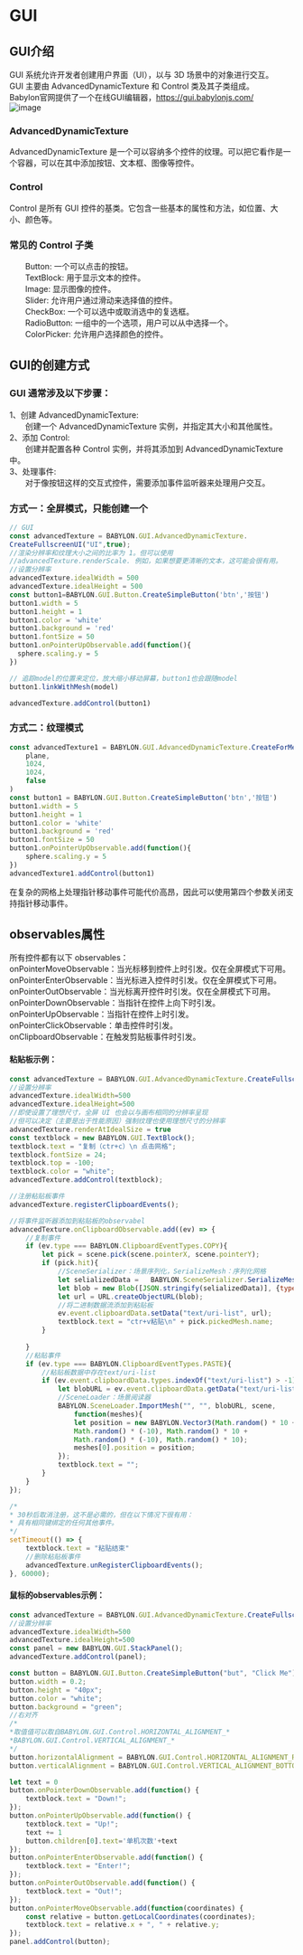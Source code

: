 # GUI
## GUI介绍
GUI 系统允许开发者创建用户界面（UI），以与 3D 场景中的对象进行交互。   
GUI 主要由 AdvancedDynamicTexture 和 Control 类及其子类组成。  
Babylon官网提供了一个在线GUI编辑器，https://gui.babylonjs.com/   
![image](./img/gui.png) 

###  AdvancedDynamicTexture
AdvancedDynamicTexture 是一个可以容纳多个控件的纹理。可以把它看作是一个容器，可以在其中添加按钮、文本框、图像等控件。
### Control
Control 是所有 GUI 控件的基类。它包含一些基本的属性和方法，如位置、大小、颜色等。    

### 常见的 Control 子类
&emsp;&emsp;Button: 一个可以点击的按钮。  
&emsp;&emsp;TextBlock: 用于显示文本的控件。  
&emsp;&emsp;Image: 显示图像的控件。   
&emsp;&emsp;Slider: 允许用户通过滑动来选择值的控件。  
&emsp;&emsp;CheckBox: 一个可以选中或取消选中的复选框。   
&emsp;&emsp;RadioButton: 一组中的一个选项，用户可以从中选择一个。   
&emsp;&emsp;ColorPicker: 允许用户选择颜色的控件。   

## GUI的创建方式
### GUI 通常涉及以下步骤：

1、创建 AdvancedDynamicTexture:    
&emsp;&emsp;创建一个 AdvancedDynamicTexture 实例，并指定其大小和其他属性。  
2、添加 Control:    
&emsp;&emsp;创建并配置各种 Control 实例，并将其添加到 AdvancedDynamicTexture 中。  
3、处理事件:   
&emsp;&emsp;对于像按钮这样的交互式控件，需要添加事件监听器来处理用户交互。   

### 方式一：全屏模式，只能创建一个
```javascript
// GUI
const advancedTexture = BABYLON.GUI.AdvancedDynamicTexture.
CreateFullscreenUI("UI",true);
//渲染分辨率和纹理大小之间的比率为 1。但可以使用
//advancedTexture.renderScale. 例如，如果想要更清晰的文本，这可能会很有用。
//设置分辨率
advancedTexture.idealWidth = 500
advancedTexture.idealHeight = 500
const button1=BABYLON.GUI.Button.CreateSimpleButton('btn','按钮')
button1.width = 5
button1.height = 1
button1.color = 'white'
button1.background = 'red'
button1.fontSize = 50
button1.onPointerUpObservable.add(function(){
  sphere.scaling.y = 5
})

// 追踪model的位置来定位，放大缩小移动屏幕，button1也会跟随model
button1.linkWithMesh(model)

advancedTexture.addControl(button1)
```


### 方式二：纹理模式
```javascript
const advancedTexture1 = BABYLON.GUI.AdvancedDynamicTexture.CreateForMesh(
    plane,
    1024,
    1024,
    false
)
const button1 = BABYLON.GUI.Button.CreateSimpleButton('btn','按钮')
button1.width = 5
button1.height = 1
button1.color = 'white'
button1.background = 'red'
button1.fontSize = 50
button1.onPointerUpObservable.add(function(){
    sphere.scaling.y = 5
})
advancedTexture1.addControl(button1)
```
在复杂的网格上处理指针移动事件可能代价高昂，因此可以使用第四个参数关闭支持指针移动事件。   

## observables属性
所有控件都有以下 observables：  
onPointerMoveObservable：当光标移到控件上时引发。仅在全屏模式下可用。   
onPointerEnterObservable：当光标进入控件时引发。仅在全屏模式下可用。  
onPointerOutObservable：当光标离开控件时引发。仅在全屏模式下可用。   
onPointerDownObservable：当指针在控件上向下时引发。  
onPointerUpObservable：当指针在控件上时引发。   
onPointerClickObservable：单击控件时引发。  
onClipboardObservable：在触发剪贴板事件时引发。  
#### 粘贴板示例：
```javascript
const advancedTexture = BABYLON.GUI.AdvancedDynamicTexture.CreateFullscreenUI("UI");
//设置分辨率
advancedTexture.idealWidth=500
advancedTexture.idealHeight=500
//即使设置了理想尺寸，全屏 UI 也会以与画布相同的分辨率呈现
//但可以决定（主要是出于性能原因）强制纹理也使用理想尺寸的分辨率
advancedTexture.renderAtIdealSize = true
const textblock = new BABYLON.GUI.TextBlock();
textblock.text = "复制（ctr+c）\n 点击网格";
textblock.fontSize = 24;
textblock.top = -100;
textblock.color = "white";
advancedTexture.addControl(textblock);

//注册粘贴板事件
advancedTexture.registerClipboardEvents();

//将事件监听器添加到粘贴板的observabel
advancedTexture.onClipboardObservable.add((ev) => {
    //复制事件
    if (ev.type === BABYLON.ClipboardEventTypes.COPY){
        let pick = scene.pick(scene.pointerX, scene.pointerY);
        if (pick.hit){
            //SceneSerializer：场景序列化，SerializeMesh：序列化网格
            let selializedData =   BABYLON.SceneSerializer.SerializeMesh(pick.pickedMesh);
            let blob = new Blob([JSON.stringify(selializedData)], {type: "application/json;charset=utf-8"});
            let url = URL.createObjectURL(blob);
            //将二进制数据流添加到粘贴板
            ev.event.clipboardData.setData("text/uri-list", url);
            textblock.text = "ctr+v粘贴\n" + pick.pickedMesh.name;
        }
        
    }
    //粘贴事件
    if (ev.type === BABYLON.ClipboardEventTypes.PASTE){
        //粘贴板数据中存在text/uri-list
        if (ev.event.clipboardData.types.indexOf("text/uri-list") > -1){
            let blobURL = ev.event.clipboardData.getData("text/uri-list");
            //SceneLoader：场景阅读器
            BABYLON.SceneLoader.ImportMesh("", "", blobURL, scene,
                function(meshes){
                let position = new BABYLON.Vector3(Math.random() * 10 +
                Math.random() * (-10), Math.random() * 10 +
                Math.random() * (-10), Math.random() * 10);
                meshes[0].position = position;
            });
            textblock.text = "";
        }
    }
});

/* 
* 30秒后取消注册，这不是必需的，但在以下情况下很有用：
* 具有相同键绑定的任何其他事件。
*/
setTimeout(() => {
    textblock.text = "粘贴结束"
    //删除粘贴板事件
    advancedTexture.unRegisterClipboardEvents();
}, 60000);
```
#### 鼠标的observables示例：
```javascript
const advancedTexture = BABYLON.GUI.AdvancedDynamicTexture.CreateFullscreenUI("UI");
//设置分辨率
advancedTexture.idealWidth=500
advancedTexture.idealHeight=500
const panel = new BABYLON.GUI.StackPanel();    
advancedTexture.addControl(panel);   

const button = BABYLON.GUI.Button.CreateSimpleButton("but", "Click Me");
button.width = 0.2;
button.height = "40px";
button.color = "white";
button.background = "green";
//右对齐
/*
*取值值可以取自BABYLON.GUI.Control.HORIZONTAL_ALIGNMENT_*
*BABYLON.GUI.Control.VERTICAL_ALIGNMENT_*
*/
button.horizontalAlignment = BABYLON.GUI.Control.HORIZONTAL_ALIGNMENT_RIGHT;
button.verticalAlignment = BABYLON.GUI.Control.VERTICAL_ALIGNMENT_BOTTOM;

let text = 0
button.onPointerDownObservable.add(function() {
    textblock.text = "Down!";
});
button.onPointerUpObservable.add(function() {
    textblock.text = "Up!";
    text += 1
    button.children[0].text='单机次数'+text
});
button.onPointerEnterObservable.add(function() {
    textblock.text = "Enter!";
});
button.onPointerOutObservable.add(function() {
    textblock.text = "Out!";
});    
button.onPointerMoveObservable.add(function(coordinates) {
    const relative = button.getLocalCoordinates(coordinates);
    textblock.text = relative.x + ", " + relative.y;
});    
panel.addControl(button); 
```